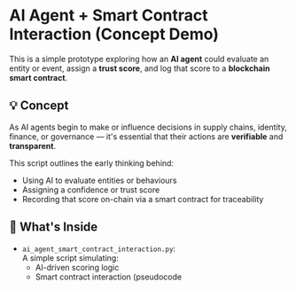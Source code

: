 # AI Agent + Smart Contract Interaction (Concept Demo)

This is a simple prototype exploring how an **AI agent** could evaluate an entity or event, assign a **trust score**, and log that score to a **blockchain smart contract**.

## 💡 Concept

As AI agents begin to make or influence decisions in supply chains, identity, finance, or governance — it's essential that their actions are **verifiable** and **transparent**.

This script outlines the early thinking behind:
- Using AI to evaluate entities or behaviours
- Assigning a confidence or trust score
- Recording that score on-chain via a smart contract for traceability

## 🔧 What's Inside

- `ai_agent_smart_contract_interaction.py`:  
  A simple script simulating:
  - AI-driven scoring logic
  - Smart contract interaction (pseudocode
